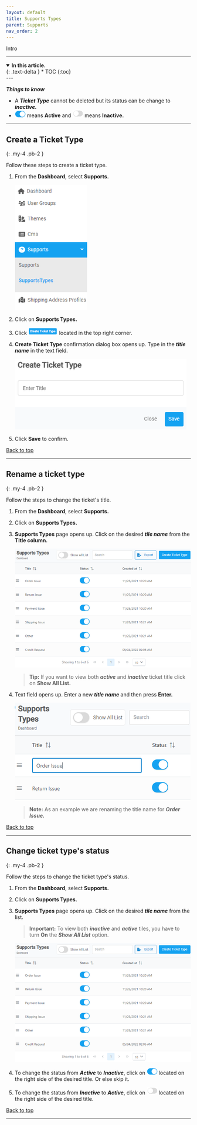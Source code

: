 ```yaml
---
layout: default
title: Supports Types
parent: Supports
nav_order: 2
---
```


Intro

---

<details open markdown="block">
  <summary>
    <b>In this article.</b>
  </summary>
  {: .text-delta }
* TOC
{:toc}
</details>
---

<b> _Things to know_ </b>

- A **_Ticket Type_** cannot be deleted but its status can be change to **_inactive._**
- ![active_button](../../images/buttons/on.png) means **Active** and ![inactive_button](../../images/buttons/off.png) means **Inactive.**

---

## Create a Ticket Type

{: .my-4 .pb-2 }

Follow these steps to create a ticket type.

1. From the **Dashboard**, select **Supports.**

   ![support_type_dashboard](../../images/dsupports/st_dashboard.png)

2. Click on **Supports Types.**

3. Click ![create_ticket_type_button](../../images/buttons/createtickettype.png) located in the top right corner.

4. **Create Ticket Type** confirmation dialog box opens up. Type in the **_title name_** in the text field.

   ![create_ticket_type_confirmation](../../images/dsupports/cttype.png)

5. Click **Save** to confirm.

<a href="#top" id="back-to-top">Back to top</a>

---

## Rename a ticket type

{: .my-4 .pb-2 }

Follow the steps to change the ticket's title.

1. From the **Dashboard**, select **Supports.**
2. Click on **Supports Types.**
3. **Supports Types** page opens up. Click on the desired **_tile name_** from the **Title column.**

   ![supports_types_page](../../images/dsupports/stypes_page.png)

   > **Tip:** If you want to view both <b>_active_</b> and <b>_inactive_</b> ticket title click on **Show All List.**

4. Text field opens up. Enter a new **_title name_** and then press **Enter.**

   ![edit_title](../../images/dsupports/edit_title.png)

   > **Note:** As an example we are renaming the title name for <b>_Order Issue._</b>

<a href="#top" id="back-to-top">Back to top</a>

---

## Change ticket type's status

{: .my-4 .pb-2 }

Follow the steps to change the ticket type's status.

1. From the **Dashboard**, select **Supports.**
2. Click on **Supports Types.**
3. **Supports Types** page opens up. Click on the desired **_tile name_** from the list.

   > **Important:** To view both **_inactive_** and **_active_** tiles, you have to turn **On** the **_Show All List_** option.

   ![supports_types_page](../../images/dsupports/stypes_page.png)

4. To change the status from <b>_Active_</b> to <b>_Inactive_</b>, click on ![active_button](../../images/buttons/on.png) located on the right side of the desired title. Or else skip it.
5. To change the status from <b>_Inactive_</b> to <b> _Active_</b>, click on ![inactive_button](../../images/buttons/off.png) located on the right side of the desired title.

<a href="#top" id="back-to-top">Back to top</a>

---
